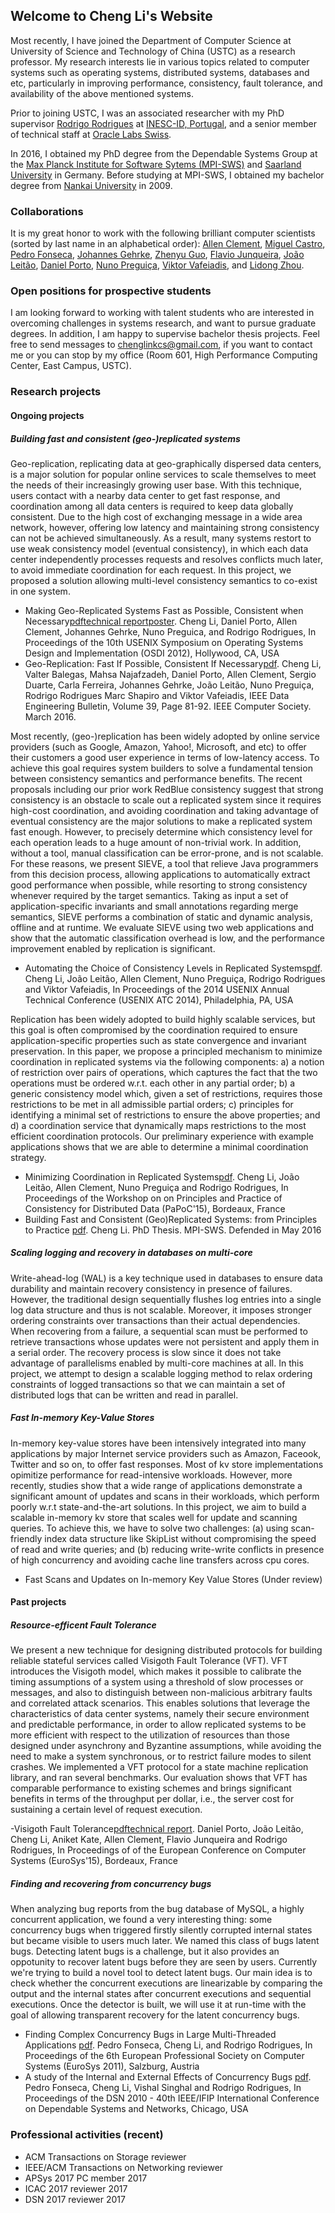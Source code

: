 ## Welcome to Cheng Li's Website

Most recently, I have joined the Department of Computer Science at University of Science and Technology of China (USTC) as a research professor. My research interests lie in various topics related to computer systems such as operating systems, distributed systems, databases and etc, particularly in improving performance, consistency, fault tolerance, and availability of the above mentioned systems.

Prior to joining USTC, I was an associated researcher with my PhD supervisor [Rodrigo Rodrigues](http://www.gsd.inesc-id.pt/~rodrigo/) at [INESC-ID, Portugal](http://www.gsd.inesc-id.pt/), and a senior member of technical staff at [Oracle Labs Swiss](https://labs.oracle.com/pls/apex/f?p=94065:23:2478385225960::NO::P23_LOCATION_ID:69). 

In 2016, I obtained my PhD degree from the Dependable Systems Group at the [Max Planck Institute for Software Sytems (MPI-SWS)](www.mpi-sws.org) and [Saarland University](http://www.cs.uni-saarland.de/) in Germany. Before studying at MPI-SWS, I obtained my bachelor degree from [Nankai University](http://nankai.en.school.cucas.cn/) in 2009.

### Collaborations

It is my great honor to work with the following brilliant computer scientists (sorted by last name in an alphabetical order): [Allen Clement](http://www.mpi-sws.org/~aclement/), [Miguel Castro](https://www.microsoft.com/en-us/research/people/mcastro/), [Pedro Fonseca](https://homes.cs.washington.edu/~pfonseca/), [Johannes Gehrke](http://www.cs.cornell.edu/johannes/), [Zhenyu Guo](https://imzhenyu.github.io/about/), [Flavio Junqueira](https://github.com/fpj), [João Leitão](http://asc.di.fct.unl.pt/~jleitao/research.php), [Daniel Porto](https://sites.google.com/site/danielporto/), [Nuno Preguiça](http://asc.di.fct.unl.pt/~nmp/), [Viktor Vafeiadis](https://www.mpi-sws.org/~viktor/), and [Lidong Zhou](https://www.microsoft.com/en-us/research/people/lidongz/). 

### Open positions for prospective students
I am looking forward to working with talent students who are interested in overcoming challenges in systems research, and want to pursue graduate degrees. In addition, I am happy to supervise bachelor thesis projects. Feel free to send messages to chenglinkcs@gmail.com, if you want to contact me or you can stop by my office (Room 601, High Performance Computing Center, East Campus, USTC).

### Research projects

#### Ongoing projects

##### Building fast and consistent (geo-)replicated systems

Geo-replication, replicating data at geo-graphically dispersed data centers, is a major solution for popular online services to scale themselves to meet the needs of their increasingly growing user base. With this technique, users contact with a nearby data center to get fast response, and coordination among all data centers is required to keep data globally consistent. Due to the high cost of exchanging message in a wide area network, however, offering low latency and maintaining strong consistency can not be achieved simultaneously. As a result, many systems restort to use weak consistency model (eventual consistency), in which each data center independently processes requests and resolves conflicts much later, to avoid immediate coordination for each request. In this project, we proposed a solution allowing multi-level consistency semantics to co-exist in one system. 

- Making Geo-Replicated Systems Fast as Possible, Consistent when Necessary[pdf](https://people.mpi-sws.org/~chengli/papers/rbOSDI.pdf)[technical report](https://people.mpi-sws.org/~chengli/trs/rbTR.pdf)[poster](https://people.mpi-sws.org/~chengli/posters/rbPoster.pdf). Cheng Li, Daniel Porto, Allen Clement, Johannes Gehrke, Nuno Preguica, and Rodrigo Rodrigues, In Proceedings of the 10th USENIX Symposium on Operating Systems Design and Implementation (OSDI 2012), Hollywood, CA, USA
- Geo-Replication: Fast If Possible, Consistent If Necessary[pdf](https://people.mpi-sws.org/~chengli/papers/p81.pdf). Cheng Li, Valter Balegas, Mahsa Najafzadeh, Daniel Porto, Allen Clement, Sergio Duarte, Carla Ferreira, Johannes Gehrke, João Leitão, Nuno Preguiça, Rodrigo Rodrigues Marc Shapiro and Viktor Vafeiadis, IEEE Data Engineering Bulletin, Volume 39, Page 81-92. IEEE Computer Society. March 2016.

Most recently, (geo-)replication has been widely adopted by online service providers (such as Google, Amazon, Yahoo!, Microsoft, and etc) to offer their customers a good user experience in terms of low-latency access. To achieve this goal requires system builders to solve a fundamental tension between consistency semantics and performance benefits. The recent proposals including our prior work RedBlue consistency suggest that strong consistency is an obstacle to scale out a replicated system since it requires high-cost coordination, and avoiding coordination and taking advantage of eventual consistency are the major solutions to make a replicated system fast enough. However, to precisely determine which consistency level for each operation leads to a huge amount of non-trivial work. In addition, without a tool, manual classification can be error-prone, and is not scalable. For these reasons, we present SIEVE, a tool that relieve Java programmers from this decision process, allowing applications to automatically extract good performance when possible, while resorting to strong consistency whenever required by the target semantics. Taking as input a set of application-specific invariants and small annotations regarding merge semantics, SIEVE performs a combination of static and dynamic analysis, offline and at runtime. We evaluate SIEVE using two web applications and show that the automatic classification overhead is low, and the performance improvement enabled by replication is significant. 

- Automating the Choice of Consistency Levels in Replicated Systems[pdf](https://people.mpi-sws.org/~chengli/papers/sieve-usenix-atc-final.pdf). Cheng Li, João Leitão, Allen Clement, Nuno Preguiça, Rodrigo Rodrigues and Viktor Vafeiadis, In Proceedings of the 2014 USENIX Annual Technical Conference (USENIX ATC 2014), Philadelphia, PA, USA

Replication has been widely adopted to build highly scalable services, but this goal is often compromised by the coordination required to ensure application-specific properties such as state convergence and invariant preservation. In this paper, we propose a principled mechanism to minimize coordination in replicated systems via the following components: a) a notion of restriction over pairs of operations, which captures the fact that the two operations must be ordered w.r.t. each other in any partial order; b) a generic consistency model which, given a set of restrictions, requires those restrictions to be met in all admissible partial orders; c) principles for identifying a minimal set of restrictions to ensure the above properties; and d) a coordination service that dynamically maps restrictions to the most efficient coordination protocols. Our preliminary experience with example applications shows that we are able to determine a minimal coordination strategy. 

- Minimizing Coordination in Replicated Systems[pdf](https://people.mpi-sws.org/~chengli/papers/a8-Li.pdf). Cheng Li, João Leitão, Allen Clement, Nuno Preguiça and Rodrigo Rodrigues, In Proceedings of the Workshop on on Principles and Practice of Consistency for Distributed Data (PaPoC'15), Bordeaux, France
- Building Fast and Consistent (Geo)Replicated Systems: from Principles to Practice [pdf](https://people.mpi-sws.org/~chengli/thesis/final_version_thesis_cheng.pdf). Cheng Li. PhD Thesis. MPI-SWS. Defended in May 2016

##### Scaling logging and recovery in databases on multi-core

Write-ahead-log (WAL) is a key technique used in databases to ensure data durability and maintain recovery consistency in presence of failures. However, the traditional design sequentially flushes log entries into a single log data structure and thus is not scalable. Moreover, it imposes stronger ordering constraints over transactions than their actual dependencies. When recovering from a failure, a sequential scan must be performed to retrieve transactions whose updates were not persistent and apply them in a serial order. The recovery process is slow since it does not take advantage of parallelisms enabled by multi-core machines at all. In this project, we attempt to design a scalable logging method to relax ordering constraints of logged transactions so that we can maintain a set of distributed logs that can be written and read in parallel.

##### Fast In-memory Key-Value Stores

In-memory key-value stores have been intensively integrated into many applications by major Internet service providers such as Amazon, Faceook, Twitter and so on, to offer fast responses. Most of kv store implementations opimitize performance for read-intensive workloads. However, more recently, studies show that a wide range of applications demonstrate a significant amount of updates and scans in their workloads, which perform poorly w.r.t state-and-the-art solutions. In this project, we aim to build a scalable in-memory kv store that scales well for update and scanning queries. To achieve this, we have to solve two challenges: (a) using scan-friendly index data structure like SkipList without compromising the speed of read and write queries; and (b) reducing write-write conflicts in presence of high concurrency and avoiding cache line transfers across cpu cores.

- Fast Scans and Updates on In-memory Key Value Stores (Under review)

#### Past projects

##### Resource-efficent Fault Tolerance
We present a new technique for designing distributed protocols for building reliable stateful services called Visigoth Fault Tolerance (VFT). VFT introduces the Visigoth model, which makes it possible to calibrate the timing assumptions of a system using a threshold of slow processes or messages, and also to distinguish between non-malicious arbitrary faults and correlated attack scenarios. This enables
solutions that leverage the characteristics of data center systems, namely their secure environment and predictable performance, in order to allow replicated systems to be more efficient with respect to the utilization of resources than those designed under asynchrony and Byzantine assumptions, while avoiding the need to make a system synchronous, or to restrict failure modes to silent crashes. We
implemented a VFT protocol for a state machine replication library, and ran several benchmarks. Our evaluation shows that VFT has comparable performance to existing schemes and brings significant benefits in terms of the throughput per dollar, i.e., the server cost for sustaining a certain level of request execution.

-Visigoth Fault Tolerance[pdf](https://people.mpi-sws.org/~chengli/papers/a8-porto.pdf)[technical report](https://people.mpi-sws.org/~chengli/trs/vftTR.pdf). Daniel Porto, João Leitão, Cheng Li, Aniket Kate, Allen Clement, Flavio Junqueira and Rodrigo Rodrigues, In Proceedings of of the European Conference on Computer Systems (EuroSys'15), Bordeaux, France

##### Finding and recovering from concurrency bugs

When analyzing bug reports from the bug database of MySQL, a highly concurrent application, we found a very interesting thing: some concurrency bugs when triggered firstly silently corrupted internal states but became visible to users much later. We named this class of bugs latent bugs. Detecting latent bugs is a challenge, but it also provides an oppotunity to recover latent bugs before they are seen by users. Currently we're trying to build a novel tool to detect latent bugs. Our main idea is to check whether the concurrent executions are linearizable by comparing the output and the internal states after concurrent executions and sequential executions. Once the detector is built, we will use it at run-time with the goal of allowing transparent recovery for the latent concurrency bugs. 

- Finding Complex Concurrency Bugs in Large Multi-Threaded Applications [pdf](https://people.mpi-sws.org/~chengli/papers/eurosys11-pike.pdf). Pedro Fonseca, Cheng Li, and Rodrigo Rodrigues, In Proceedings of the 6th European Professional Society on Computer Systems (EuroSys 2011), Salzburg, Austria
- A study of the Internal and External Effects of Concurrency Bugs [pdf](https://people.mpi-sws.org/~chengli/papers/bug_study_dsn2010.pdf). Pedro Fonseca, Cheng Li, Vishal Singhal and Rodrigo Rodrigues, In Proceedings of the DSN 2010 - 40th IEEE/IFIP International Conference on Dependable Systems and Networks, Chicago, USA

### Professional activities (recent)
- ACM Transactions on Storage reviewer
- IEEE/ACM Transactions on Networking reviewer
- APSys 2017 PC member 2017
- ICAC 2017 reviewer 2017
- DSN 2017 reviewer 2017


